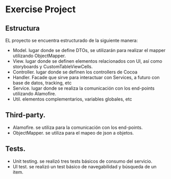 # Exercise Project


## Estructura

EL proyecto se encuentra estructurado de la siguiente manera:

- Model. lugar donde se define DTOs, se utilizarán para realizar el mapper utilizando ObjectMapper.
- View. lugar donde se definen elementos relacionados con UI, así como storyboards y CustomTableViewCells.
- Controller. lugar donde se definen los controllers de Cocoa
- Handler. Facade que sirve para interactuar con Services, a futuro con base de datos, tracking, etc
- Service. lugar donde se realiza la comunicación con los end-points utilizando Alamofire.
- Util. elementos complementarios, variables globales, etc

## Third-party. 

- Alamofire. se utiliza para la comunicación con los end-points.
- ObjectMapper. se utiliza para el mapeo de json a objetos.


## Tests. 

- Unit testing. se realizó tres tests básicos de consumo del servicio.
- UI test. se realizó un test básico de navegabilidad y búsqueda de un item.
